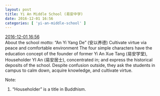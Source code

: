 ```yaml
---
layout: post
title: Yi An Middle School (易安中学)
date: 2016-12-01 16:56
categories: [ 'yi-an-middle-school' ]
---
```


<div class="weibo-info">
  <a href="http://weibo.com/6074218720/Ek6AQgCcn">2016-12-01 16:56</a>
</div>
About the school motto:  
“An Yi Yang De” (安以养德)  
Cultivate virtue via peace and comfortable environment  
The four simple characters have the education concept of the founder of former Yi An Xue Tang (易安学堂), Householder YI An (易安居士), concentrated in; and express the historical deposits of the school. Despite confusion outside, they ask the students in campus to calm down, acquire knowledge, and cultivate virtue.

Note:
1. “Householder” is a title in Buddhism.
